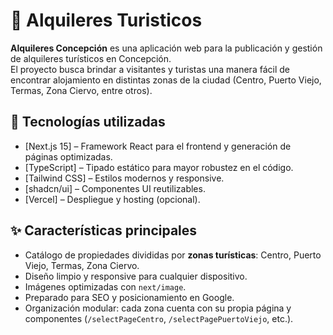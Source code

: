 # 🏡 Alquileres Turisticos 

**Alquileres Concepción** es una aplicación web para la publicación y gestión de alquileres turísticos en Concepción.  
El proyecto busca brindar a visitantes y turistas una manera fácil de encontrar alojamiento en distintas zonas de la ciudad (Centro, Puerto Viejo, Termas, Zona Ciervo, entre otros).

## 🚀 Tecnologías utilizadas

- [Next.js 15] – Framework React para el frontend y generación de páginas optimizadas.
- [TypeScript] – Tipado estático para mayor robustez en el código.
- [Tailwind CSS] – Estilos modernos y responsive.
- [shadcn/ui] – Componentes UI reutilizables.
- [Vercel] – Despliegue y hosting (opcional).

## ✨ Características principales

- Catálogo de propiedades divididas por **zonas turísticas**: Centro, Puerto Viejo, Termas, Zona Ciervo.
- Diseño limpio y responsive para cualquier dispositivo.
- Imágenes optimizadas con `next/image`.
- Preparado para SEO y posicionamiento en Google.
- Organización modular: cada zona cuenta con su propia página y componentes (`/selectPageCentro`, `/selectPagePuertoViejo`, etc.).



